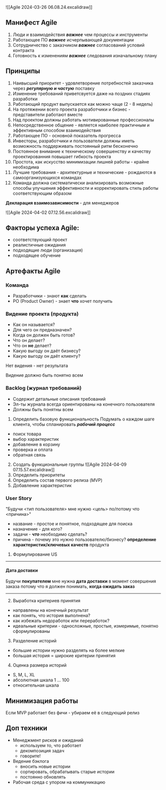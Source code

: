 ![[Agile 2024-03-26 06.08.24.excalidraw]]

## Манифест Agile

1. Люди и взаимодействия ***важнее*** чем процессы и инструменты
2. Работающее ПО ***важнее*** исчерпывающей документации
3. Сотрудничество с заказчиком ***важнее*** согласований условий контракта
4. Готовность к изменениям ***важнее*** следования изначальному плану

## Принципы
1. Наивысший приоритет - удовлетворение потребностей заказчика через ***регулярную и частую*** поставку
2. Изменение требований приветсвуется даже на поздних стадиях разработки
3. Работающий продукт выпускается как можно чаще (2 - 8 недель)
4. На протяжении всего проекта разработчики и бизнес - представители работают вместе
5. Над проектом должны работать мотивированные профессионалы
6. Непосредственное общение - является наиболее практичным и эффективным способом взаимодействия
7. Работающее ПО - основной показатель прогресса
8. Инвесторы, разработчики и пользователи должны иметь возможность поддерживать постоянный ритм бесконечно
9. Постоянное внимание к техническому совершенству и качеству проектированния повышает гибкость проекта
10. Простота, как искусство минимизации лишней работы - крайне необходима
11. Лучшие требования - архитектурные и технические - рождаются в самоорганизующихся командах
12. Команда должна систематически анализировать возможные способы улучшения эффективности и корректировать стиль работы соответствующим образом

**Декларация взаимозависимости** - для менеджеров

![[Agile 2024-04-02 07.12.56.excalidraw]]

## Факторы успеха Agile:
- соответствующий проект
- реалистичные ожидания
- подходящие люди (организация)
- подходящее обучение

## Артефакты Agile

### Команда
- Разработчики - знают **как** сделать
- PO (Product Owner) - знает **что** хочет получить
### Видение проекта (продукта)
- Как он называется?
- Для чего он предназначен?
- Когда он должен быть готов?
- Что он делает?
- Что он **не** делает?
- Какую выгоду он даёт бизнесу?
- Какую выгоду он даёт клиенту?

Нет видения - нет результата

Видение должно быть понятно всем

### Backlog (журнал требований)

- Содержит детальные описания требований
- Эл-ты журнала всегда ориентированы на конечного пользователя
- Должны быть понятны всем

1. Определить базовую функциональность
Подумать о каждом шаге клиента, чтобы спланировать ***рабочий процесс***

- поиск товара
- выбор характеристик
- добавление в корзину
- проверка и оплата
- обратная связь

2. Создать функциональные группы
![[Agile 2024-04-09 07.15.57.excalidraw]]
3. Определить приоритеты
4. Определить состав первого релиза (MVP)
5. Добавление характеристик

### User Story

"Будучи <тип пользователя> мне нужно <цель> по/потому что <причина>"

- название - простое и понятное, подходящее для поиска
- назначение - для кого?
- задачи - ***что*** необходимо сделать?
- причина - почему это нужно пользователю/бизнесу?
**определение характеристик/ключевых качеств** продукта

1. Формулирование US 
---
#### Дата доставки

Будучи **покупателем**
мне нужна **дата доставки** в момент совершения заказа
потому что я должен понимать, **когда ожидать заказ**

---

2. Выработка критериев принятия
- направлены на конечный результат
- как понять, что история выполнена?
- как избежать недоработок или переработок?
- идеальные критерии - односложные, простые, измеримые, понятно сформулированы

3. Разделение историй
- большие истории нужно разделять на более мелкие
- большая история = широкие критерии принятия

4. Оценка размера историй
- S, M, L, XL
- абсолютная шкала 1 ... 100
- относительная шкала

## Минимизация работы

Если MVP работает без фичи - убираем её в следующий релиз

## Доп техники

- Менеджмент рисков и ожиданий
	- используем то, что работает
	- декомпозиция задач
	- говорите!
- Ведение бэклога
	- вносить новые истории
	- сортировать, обрабатывать старые истории
	- постоянно обновлять
- Рабочая среда с упором на коммуникацию

